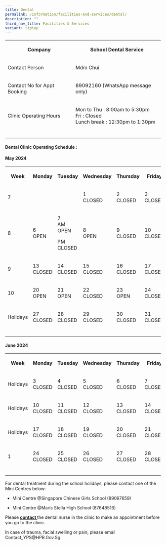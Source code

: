 ```yaml
---
title: Dental
permalink: /information/facilities-and-services/dental/
description: ""
third_nav_title: Facilities & Services
variant: tiptap
---
```

<table style="minWidth: 50px">
<colgroup>
<col>
<col>
</colgroup>
<tbody>
<tr>
<th rowspan="1" colspan="1">
<p>Company</p>
</th>
<th rowspan="1" colspan="1">
<p>School Dental Service</p>
</th>
</tr>
<tr>
<td rowspan="1" colspan="1">
<p>Contact Person</p>
</td>
<td rowspan="1" colspan="1">
<p>Mdm Chui</p>
</td>
</tr>
<tr>
<td rowspan="1" colspan="1">
<p>Contact No for Appt Booking</p>
</td>
<td rowspan="1" colspan="1">
<p>89092160 (WhatsApp message only)</p>
</td>
</tr>
<tr>
<td rowspan="1" colspan="1">
<p>Clinic Operating Hours</p>
</td>
<td rowspan="1" colspan="1">
<p>Mon to Thu : 8:00am to 5:30pm
<br>Fri : Closed
<br>Lunch break : 12:30pm to 1:30pm</p>
</td>
</tr>
<tr>
<td rowspan="1" colspan="1">
<p></p>
</td>
<td rowspan="1" colspan="1">
<p></p>
</td>
</tr>
</tbody>
</table>
<h4><strong>Dental Clinic Operating Schedule :</strong></h4>
<h4><strong>May 2024</strong></h4>
<table style="minWidth: 150px">
<colgroup>
<col>
<col>
<col>
<col>
<col>
<col>
</colgroup>
<tbody>
<tr>
<th rowspan="1" colspan="1">
<p>Week</p>
</th>
<th rowspan="1" colspan="1">
<p>Monday</p>
</th>
<th rowspan="1" colspan="1">
<p>Tuesday</p>
</th>
<th rowspan="1" colspan="1">
<p>Wednesday</p>
</th>
<th rowspan="1" colspan="1">
<p>Thursday</p>
</th>
<th rowspan="1" colspan="1">
<p>Friday</p>
</th>
</tr>
<tr>
<td rowspan="1" colspan="1">
<p>7</p>
</td>
<td rowspan="1" colspan="1">
<p></p>
</td>
<td rowspan="1" colspan="1">
<p></p>
</td>
<td rowspan="1" colspan="1">
<p>1
<br>CLOSED</p>
</td>
<td rowspan="1" colspan="1">
<p>2
<br>CLOSED</p>
</td>
<td rowspan="1" colspan="1">
<p>3
<br>CLOSED</p>
</td>
</tr>
<tr>
<td rowspan="1" colspan="1">
<p>8</p>
</td>
<td rowspan="1" colspan="1">
<p>6
<br>OPEN</p>
</td>
<td rowspan="1" colspan="1">
<p>7
<br>AM OPEN</p>
<p>PM CLOSED</p>
</td>
<td rowspan="1" colspan="1">
<p>8
<br>OPEN</p>
</td>
<td rowspan="1" colspan="1">
<p>9
<br>CLOSED</p>
</td>
<td rowspan="1" colspan="1">
<p>10
<br>CLOSED</p>
</td>
</tr>
<tr>
<td rowspan="1" colspan="1">
<p>9</p>
</td>
<td rowspan="1" colspan="1">
<p>13
<br>CLOSED</p>
</td>
<td rowspan="1" colspan="1">
<p>14
<br>CLOSED</p>
</td>
<td rowspan="1" colspan="1">
<p>15
<br>CLOSED</p>
</td>
<td rowspan="1" colspan="1">
<p>16
<br>CLOSED</p>
</td>
<td rowspan="1" colspan="1">
<p>17
<br>CLOSED</p>
</td>
</tr>
<tr>
<td rowspan="1" colspan="1">
<p>10</p>
</td>
<td rowspan="1" colspan="1">
<p>20
<br>OPEN</p>
</td>
<td rowspan="1" colspan="1">
<p>21
<br>OPEN</p>
</td>
<td rowspan="1" colspan="1">
<p>22
<br>CLOSED</p>
</td>
<td rowspan="1" colspan="1">
<p>23
<br>OPEN</p>
</td>
<td rowspan="1" colspan="1">
<p>24
<br>CLOSED</p>
</td>
</tr>
<tr>
<td rowspan="1" colspan="1">
<p>Holidays</p>
</td>
<td rowspan="1" colspan="1">
<p>27
<br>CLOSED</p>
</td>
<td rowspan="1" colspan="1">
<p>28
<br>CLOSED</p>
</td>
<td rowspan="1" colspan="1">
<p>29
<br>CLOSED</p>
</td>
<td rowspan="1" colspan="1">
<p>30
<br>CLOSED</p>
</td>
<td rowspan="1" colspan="1">
<p>31
<br>CLOSED</p>
</td>
</tr>
<tr>
<td rowspan="1" colspan="1">
<p></p>
</td>
<td rowspan="1" colspan="1">
<p></p>
</td>
<td rowspan="1" colspan="1">
<p></p>
</td>
<td rowspan="1" colspan="1">
<p></p>
</td>
<td rowspan="1" colspan="1">
<p></p>
</td>
<td rowspan="1" colspan="1">
<p></p>
</td>
</tr>
</tbody>
</table>
<h4><strong>June 2024</strong></h4>
<table style="minWidth: 150px">
<colgroup>
<col>
<col>
<col>
<col>
<col>
<col>
</colgroup>
<tbody>
<tr>
<th rowspan="1" colspan="1">
<p>Week</p>
</th>
<th rowspan="1" colspan="1">
<p>Monday</p>
</th>
<th rowspan="1" colspan="1">
<p>Tuesday</p>
</th>
<th rowspan="1" colspan="1">
<p>Wednesday</p>
</th>
<th rowspan="1" colspan="1">
<p>Thursday</p>
</th>
<th rowspan="1" colspan="1">
<p>Friday</p>
</th>
</tr>
<tr>
<td rowspan="1" colspan="1">
<p>Holidays</p>
</td>
<td rowspan="1" colspan="1">
<p>3
<br>CLOSED</p>
</td>
<td rowspan="1" colspan="1">
<p>4
<br>CLOSED</p>
</td>
<td rowspan="1" colspan="1">
<p>5
<br>CLOSED</p>
</td>
<td rowspan="1" colspan="1">
<p>6
<br>CLOSED</p>
</td>
<td rowspan="1" colspan="1">
<p>7
<br>CLOSED</p>
</td>
</tr>
<tr>
<td rowspan="1" colspan="1">
<p>Holidays</p>
</td>
<td rowspan="1" colspan="1">
<p>10
<br>CLOSED</p>
</td>
<td rowspan="1" colspan="1">
<p>11
<br>CLOSED</p>
</td>
<td rowspan="1" colspan="1">
<p>12
<br>CLOSED</p>
</td>
<td rowspan="1" colspan="1">
<p>13
<br>CLOSED</p>
</td>
<td rowspan="1" colspan="1">
<p>14
<br>CLOSED</p>
</td>
</tr>
<tr>
<td rowspan="1" colspan="1">
<p>Holidays</p>
</td>
<td rowspan="1" colspan="1">
<p>17
<br>CLOSED</p>
</td>
<td rowspan="1" colspan="1">
<p>18
<br>CLOSED</p>
</td>
<td rowspan="1" colspan="1">
<p>19
<br>CLOSED</p>
</td>
<td rowspan="1" colspan="1">
<p>20
<br>CLOSED</p>
</td>
<td rowspan="1" colspan="1">
<p>21
<br>CLOSED</p>
</td>
</tr>
<tr>
<td rowspan="1" colspan="1">
<p>1</p>
</td>
<td rowspan="1" colspan="1">
<p>24
<br>CLOSED</p>
</td>
<td rowspan="1" colspan="1">
<p>25
<br>CLOSED</p>
</td>
<td rowspan="1" colspan="1">
<p>26
<br>CLOSED</p>
</td>
<td rowspan="1" colspan="1">
<p>27
<br>CLOSED</p>
</td>
<td rowspan="1" colspan="1">
<p>28
<br>CLOSED</p>
</td>
</tr>
<tr>
<td rowspan="1" colspan="1">
<p></p>
</td>
<td rowspan="1" colspan="1">
<p></p>
</td>
<td rowspan="1" colspan="1">
<p></p>
</td>
<td rowspan="1" colspan="1">
<p></p>
</td>
<td rowspan="1" colspan="1">
<p></p>
</td>
<td rowspan="1" colspan="1">
<p></p>
</td>
</tr>
</tbody>
</table>
<p>For dental treatment during the school holidays, please contact one of
the Mini Centres below:</p>
<ul data-tight="true" class="tight">
<li>
<p>Mini Centre @Singapore Chinese Girls School (89097659)</p>
</li>
<li>
<p>Mini Centre @Maris Stella High School (87648516)</p>
</li>
</ul>
<p>Please <strong><u>contact </u></strong>the dental nurse in the clinic to
make an appointment before you go to the clinic.</p>
<p>In case of trauma, facial swelling or pain, please email Contact_YPS@HPB.Gov.Sg</p>